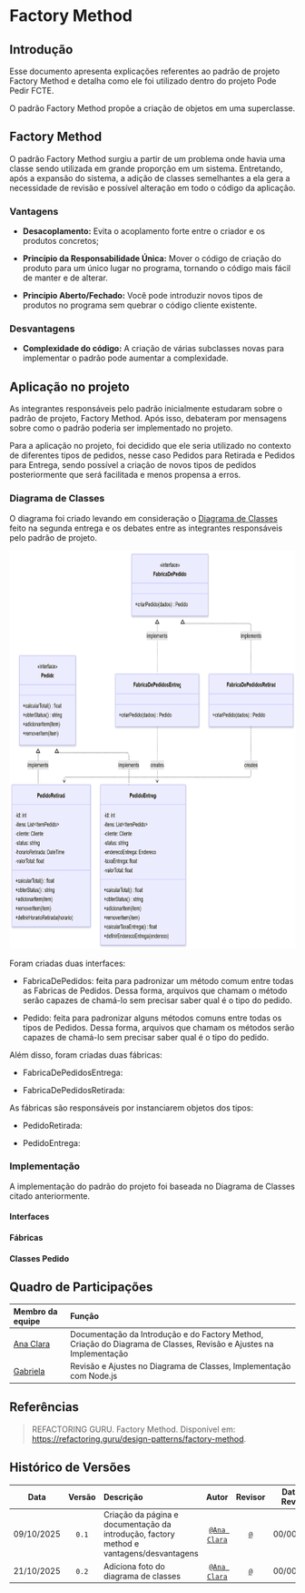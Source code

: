 # Factory Method

## Introdução

Esse documento apresenta explicações referentes ao padrão de projeto Factory Method e detalha como ele foi utilizado dentro do projeto Pode Pedir FCTE. 

O padrão Factory Method propõe a criação de objetos em uma superclasse.

## Factory Method

O padrão Factory Method surgiu a partir de um problema onde havia uma classe sendo utilizada em grande proporção em um sistema. Entretando, após a expansão do sistema, a adição de classes semelhantes a ela gera a necessidade de revisão e possível alteração em todo o código da aplicação.

<!-- A fim de ter uma explicação mais lúdica e didática, segue a explicação que o site [Refactoring Guru](https://refactoring.guru/) apresenta para explicar a problemática que incentivou a criação do padrão:

[Adicinar explicacao] -->

### Vantagens

- **Desacoplamento:** Evita o acoplamento forte entre o criador e os produtos concretos;

- **Princípio da Responsabilidade Única:** Mover o código de criação do produto para um único lugar no programa, tornando o código mais fácil de manter e de alterar.

- **Princípio Aberto/Fechado:** Você pode introduzir novos tipos de produtos no programa sem quebrar o código cliente existente.

### Desvantagens

- **Complexidade do código:** A criação de várias subclasses novas para implementar o padrão pode aumentar a complexidade.

## Aplicação no projeto

<!-- - explicação de como utilizamos o padrão, insights, discussoes interessantes, aprofundamento em partes específicas do diagrama
- **comentar sobre ferramentas utilizadas, linguagens, fazer ligações com entregas anteriores!!**
- pode criar novas seções aqui se necessário com ###, por exemplo: Dificuldades Encontradas pela equipe -->

As integrantes responsáveis pelo padrão inicialmente estudaram sobre o padrão de projeto, Factory Method. Após isso, debateram por mensagens sobre como o padrão poderia ser implementado no projeto.

Para a aplicação no projeto, foi decidido que ele seria utilizado no contexto de diferentes tipos de pedidos, nesse caso Pedidos para Retirada e Pedidos para Entrega, sendo possível a criação de novos tipos de pedidos posteriormente que será facilitada e menos propensa a erros.

### Diagrama de Classes

O diagrama foi criado levando em consideração o [Diagrama de Classes](https://unbarqdsw2025-2-turma01.github.io/2025.2-T01-G7_PodePedirFCTE_Entrega_02/#/./Modelagem/ModelagemEstatica/DiagramaDeClasses) feito na segunda entrega e os debates entre as integrantes responsáveis pelo padrão de projeto.

<img src="../../assets/diagrama-factory-method.png" alt="Diagrama Factory Method" width="800" height="700">

Foram criadas duas interfaces:
- FabricaDePedidos: feita para padronizar um método comum entre todas as Fabricas de Pedidos. Dessa forma, arquivos que chamam o método serão capazes de chamá-lo sem precisar saber qual é o tipo do pedido.

- Pedido: feita para padronizar alguns métodos comuns entre todas os tipos de Pedidos. Dessa forma, arquivos que chamam os métodos serão capazes de chamá-lo sem precisar saber qual é o tipo do pedido.

Além disso, foram criadas duas fábricas:
- FabricaDePedidosEntrega:

- FabricaDePedidosRetirada:

As fábricas são responsáveis por instanciarem objetos dos tipos:
- PedidoRetirada:

- PedidoEntrega: 

### Implementação

A implementação do padrão do projeto foi baseada no Diagrama de Classes citado anteriormente.

#### Interfaces

#### Fábricas

#### Classes Pedido

## Quadro de Participações

| **Membro da equipe** | **Função** |
| :------------- | :--------- |
| [Ana Clara](https://github.com/anabborges) | Documentação da Introdução e do Factory Method, Criação do Diagrama de Classes, Revisão e Ajustes na Implementação |
| [Gabriela](https://github.com/gaubiela) | Revisão e Ajustes no Diagrama de Classes, Implementação com Node.js |

## Referências

> REFACTORING GURU. Factory Method. Disponível em: https://refactoring.guru/design-patterns/factory-method.

## Histórico de Versões

| **Data**       | **Versão** | **Descrição**                         | **Autor**                                      | **Revisor**                                      | **Data da Revisão** |
| :--------: | :----: | :-------------------------------- | :----------------------------------------: | :----------------------------------------: | :-------------: |
| 09/10/2025 |  `0.1`   | Criação da página e documentação da introdução, factory method e vantagens/desvantagens | [`@Ana Clara`](https://github.com/anabborges) | [`@`](https://github.com/) |   00/00/0000    |
| 21/10/2025 |  `0.2`   | Adiciona foto do diagrama de classes | [`@Ana Clara`](https://github.com/anabborges) | [`@`](https://github.com/) |   00/00/0000    |
